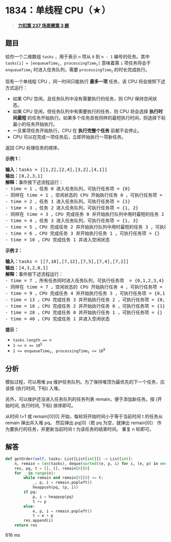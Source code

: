 # 1834：单线程 CPU（★）


> <u>**[力扣第 237 场周赛第 3 题](https://leetcode.cn/problems/single-threaded-cpu/)**</u>

## 题目

<p>给你一个二维数组 <code>tasks</code> ，用于表示 <code>n</code>​​​​​​ 项从 <code>0</code> 到 <code>n - 1</code> 编号的任务。其中 <code>tasks[i] = [enqueueTime<sub>i</sub>, processingTime<sub>i</sub>]</code> 意味着第 <code>i<sup>​​​​​​</sup></code>​​​​ 项任务将会于 <code>enqueueTime<sub>i</sub></code> 时进入任务队列，需要 <code>processingTime<sub>i</sub></code><sub> </sub>的时长完成执行。</p>

<p>现有一个单线程 CPU ，同一时间只能执行 <strong>最多一项</strong> 任务，该 CPU 将会按照下述方式运行：</p>

<ul>
<li>如果 CPU 空闲，且任务队列中没有需要执行的任务，则 CPU 保持空闲状态。</li>
<li>如果 CPU 空闲，但任务队列中有需要执行的任务，则 CPU 将会选择 <strong>执行时间最短</strong> 的任务开始执行。如果多个任务具有同样的最短执行时间，则选择下标最小的任务开始执行。</li>
<li>一旦某项任务开始执行，CPU 在 <strong>执行完整个任务</strong> 前都不会停止。</li>
<li>CPU 可以在完成一项任务后，立即开始执行一项新任务。</li>
</ul>

<p>返回<em> </em>CPU<em> </em>处理任务的顺序。</p>



<p><strong>示例 1：</strong></p>

<pre><strong>输入：</strong>tasks = [[1,2],[2,4],[3,2],[4,1]]
<strong>输出：</strong>[0,2,3,1]
<strong>解释：</strong>事件按下述流程运行：
- time = 1 ，任务 0 进入任务队列，可执行任务项 = {0}
- 同样在 time = 1 ，空闲状态的 CPU 开始执行任务 0 ，可执行任务项 = {}
- time = 2 ，任务 1 进入任务队列，可执行任务项 = {1}
- time = 3 ，任务 2 进入任务队列，可执行任务项 = {1, 2}
- 同样在 time = 3 ，CPU 完成任务 0 并开始执行队列中用时最短的任务 2 ，可执行任务项 = {1}
- time = 4 ，任务 3 进入任务队列，可执行任务项 = {1, 3}
- time = 5 ，CPU 完成任务 2 并开始执行队列中用时最短的任务 3 ，可执行任务项 = {1}
- time = 6 ，CPU 完成任务 3 并开始执行任务 1 ，可执行任务项 = {}
- time = 10 ，CPU 完成任务 1 并进入空闲状态
</pre>

<p><strong>示例 2：</strong></p>

<pre><strong>输入：</strong>tasks = [[7,10],[7,12],[7,5],[7,4],[7,2]]
<strong>输出：</strong>[4,3,2,0,1]
<strong>解释：</strong>事件按下述流程运行：
- time = 7 ，所有任务同时进入任务队列，可执行任务项  = {0,1,2,3,4}
- 同样在 time = 7 ，空闲状态的 CPU 开始执行任务 4 ，可执行任务项 = {0,1,2,3}
- time = 9 ，CPU 完成任务 4 并开始执行任务 3 ，可执行任务项 = {0,1,2}
- time = 13 ，CPU 完成任务 3 并开始执行任务 2 ，可执行任务项 = {0,1}
- time = 18 ，CPU 完成任务 2 并开始执行任务 0 ，可执行任务项 = {1}
- time = 28 ，CPU 完成任务 0 并开始执行任务 1 ，可执行任务项 = {}
- time = 40 ，CPU 完成任务 1 并进入空闲状态</pre>



<p><strong>提示：</strong></p>

<ul>
<li><code>tasks.length == n</code></li>
<li><code>1 &lt;= n &lt;= 10<sup>5</sup></code></li>
<li><code>1 &lt;= enqueueTime<sub>i</sub>, processingTime<sub>i</sub> &lt;= 10<sup>9</sup></code></li>
</ul>


## 分析

模拟过程，可以用堆 pq 维护任务队列。为了保持堆顶为最优先的下一个任务，应该按 (执行时间, 下标) 入堆。

另外，可以维护还没进入任务队列的任务列表 remain，便于添加新任务。按 (开始时间, 执行时间, 下标) 排序即可。

从时间 t=1 或 remain[0][0] 开始，每轮将开始时间小于等于当前时间 t 的任务从 remain 弹出并入堆 pq。
然后弹出 pq[0]（若 pq 为空，就弹出 remain[0]） 作为要执行的任务，并更新当前时间 t 为该任务的结束时间。
重复 n 轮即可。


## 解答

```python
def getOrder(self, tasks: List[List[int]]) -> List[int]:
	n, remain = len(tasks), deque(sorted((e, p, i) for i, (e, p) in enumerate(tasks)))
	res, pq, t = [], [], remain[0][0]
	for _ in range(n):
		while remain and remain[0][0] <= t:
			_, p, i = remain.popleft()
			heappush(pq, (p, i))
		if pq:
			p, i = heappop(pq)
			t += p
		else:
			e, p, i = remain.popleft()
			t = e + p
		res.append(i)
	return res
```

616 ms
